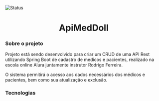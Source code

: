 <a name="readme-top"></a>

![Status][status-shield]

<h1 align="center"> ApiMedDoll </h1>

### Sobre o projeto

Projeto está sendo desenvolvido para criar um CRUD de uma API Rest utilizando Spring Boot
de cadastro de medicos e pacientes, realizado na escola online Alura juntamente instrutor Rodrigo Ferreira.

O sistema permitirá o acesso aos dados necessários dos médicos e pacientes, bem como sua atualização e exclusão. 

### Tecnologias

[status-shield]: https://img.shields.io/badge/status-em_desenvolvimento-green?style=flat
